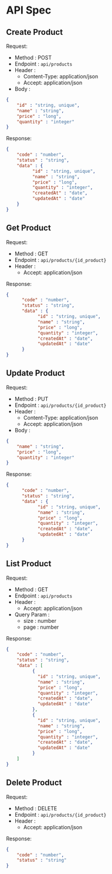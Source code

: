 # API Spec

## Create Product

Request:
- Method : POST
- Endpoint : `api/products`
- Header :
    - Content-Type: application/json
    - Accept: application/json
- Body :
```json
{
    "id" : "string, unique",
    "name" : "string",
    "price" : "long",
    "quantity" : "integer"
}
```

Response:

```json
{
    "code" : "number",
    "status" : "string",
    "data" : {
          "id" : "string, unique",
          "name" : "string",
          "price" : "long",
          "quantity" : "integer",
          "createdAt" : "date",
          "updatedAt" : "date"
    }
}
```

## Get Product

Request:
- Method : GET
- Endpoint : `api/products/{id_product}`
- Header :
    - Accept: application/json

Response:

```json
{
      "code" : "number",
      "status" : "string",
      "data" : {
            "id" : "string, unique",
            "name" : "string",
            "price" : "long",
            "quantity" : "integer",
            "createdAt" : "date",
            "updatedAt" : "date"
      }
}
```

## Update Product

Request:
- Method : PUT
- Endpoint : `api/products/{id_product}`
- Header :
    - Content-Type: application/json
    - Accept: application/json
- Body :
```json
{
    "name" : "string",
    "price" : "long",
    "quantity" : "integer"
}
```

Response:

```json
{
      "code" : "number",
      "status" : "string",
      "data" : {
            "id" : "string, unique",
            "name" : "string",
            "price" : "long",
            "quantity" : "integer",
            "createdAt" : "date",
            "updatedAt" : "date"
      }
}
```

## List Product

Request:
- Method : GET
- Endpoint : `api/products`
- Header :
    - Accept: application/json
- Query Param :
    - size : number
    - page : number

Response:

```json
{
    "code" : "number",
    "status" : "string",
    "data" : [
          {
            "id" : "string, unique",
            "name" : "string",
            "price" : "long",
            "quantity" : "integer",
            "createdAt" : "date",
            "updatedAt" : "date"
          },
          {
            "id" : "string, unique",
            "name" : "string",
            "price" : "long",
            "quantity" : "integer",
            "createdAt" : "date",
            "updatedAt" : "date"
          }
    ]
}
```

## Delete Product

Request:
- Method : DELETE
- Endpoint : `api/products/{id_product}`
- Header :
    - Accept: application/json

Response:

```json
{
    "code" : "number",
    "status" : "string"
}
```
